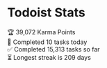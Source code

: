 
# Todoist Stats

<!-- TODO-IST:START -->
🏆  39,072 Karma Points           
🌸  Completed 10 tasks today           
✅  Completed 15,313 tasks so far           
⏳  Longest streak is 209 days
<!-- TODO-IST:END -->
